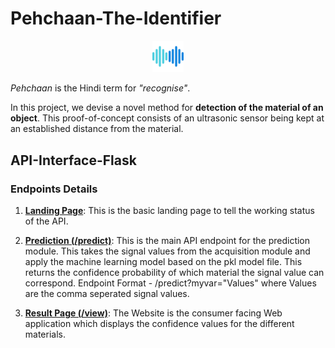 # Pehchaan-The-Identifier 

<p align = "center"><img src="../Pictures/App Logo.png" width = 10%"></img></p>

_Pehchaan_ is the Hindi term for *"recognise"*. 

In this project, we devise a novel method for **detection of the material of an object**. This proof-of-concept consists of an ultrasonic sensor being kept at an established distance from the material.

## API-Interface-Flask

### Endpoints Details
1. **[Landing Page](https://improved-pancakes.herokuapp.com/)**: This is the basic landing page to tell the working status of the API.

2. **[Prediction (/predict)](https://improved-pancakes.herokuapp.com/predict?myvar="Values")**: This is the main API endpoint for the prediction module. This takes the signal values from the acquisition module and apply the machine learning model based on the pkl model file. This returns the confidence probability of which material the signal value can correspond. 
Endpoint Format - /predict?myvar="Values" where Values are the comma seperated signal values.

3. **[Result Page (/view)](https://improved-pancakes.herokuapp.com/view)**: The Website is the consumer facing Web application which displays the confidence values for the different materials.
